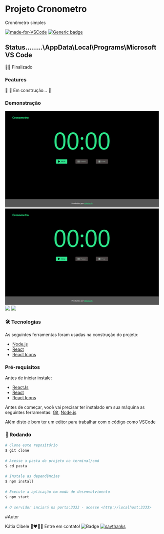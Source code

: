 # Projeto Cronometro   

Cronômetro simples

[![made-for-VSCode](https://img.shields.io/badge/Made%20for-VSCode-1f425f.svg)](https://code.visualstudio.com/)
[![Generic badge](https://img.shields.io/badge/Team-React-<COLOR>.svg)](https://shields.io/)

<!--te-->

## Status..\..\..\..\AppData\Local\Programs\Microsoft VS Code
👍🏻 Finalizado


### Features
🚧  🚀 Em construção...  🚧


### Demonstração 

![demonstração](https://github.com/katiacih/cronometro/blob/master/res/ref1.PNG)
![](res/ref1.png)
![](cronometro/res/ref1.png)
![](cronometro/res/demo.gif)

### 🛠 Tecnologias

As seguintes ferramentas foram usadas na construção do projeto:

- [Node.js](https://nodejs.org/en/)
- [React](https://pt-br.reactjs.org/)
- [React Icons](https://react-icons.github.io/react-icons/)


### Pré-requisitos

Antes de iniciar instale:

- [ReactJs](https://nodejs.org/en/)
- [React](https://pt-br.reactjs.org/)
- [React Icons](https://react-icons.github.io/react-icons/)

Antes de começar, você vai precisar ter instalado em sua máquina as seguintes ferramentas:
[Git](https://git-scm.com), [Node.js](https://nodejs.org/en/).

Além disto é bom ter um editor para trabalhar com o código como [VSCode](https://code.visualstudio.com/)

### 🎲 Rodando

```bash
# Clone este repositório
$ git clone 

# Acesse a pasta do projeto no terminal/cmd
$ cd pasta

# Instale as dependências
$ npm install

# Execute a aplicação em modo de desenvolvimento
$ npm start

# O servidor inciará na porta:3333 - acesse <http://localhost:3333>
```


#Autor   

Kátia Cibele 🚀❤️👋🏽 
Entre em contato!
![Badge](https://img.shields.io/badge/katiacih-entre%20em%20contato-green)
[![saythanks](https://img.shields.io/badge/say-thanks-ff69b4.svg)](https://saythanks.io/to/kennethreitz)